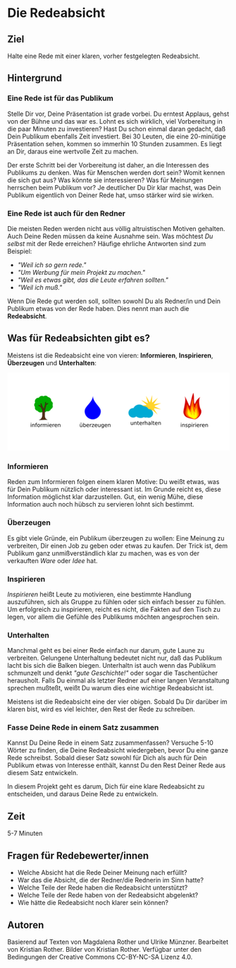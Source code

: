 
# Die Redeabsicht

## Ziel

Halte eine Rede mit einer klaren, vorher festgelegten Redeabsicht.

## Hintergrund

### Eine Rede ist für das Publikum

Stelle Dir vor, Deine Präsentation ist grade vorbei. Du erntest Applaus, gehst von der Bühne und das war es. Lohnt es sich wirklich, viel Vorbereitung in die paar Minuten zu investieren? Hast Du schon einmal daran gedacht, daß Dein Publikum ebenfalls Zeit investiert. Bei 30 Leuten, die eine 20-minütige Präsentation sehen, kommen so immerhin 10 Stunden zusammen. Es liegt an Dir, daraus eine wertvolle Zeit zu machen.

Der erste Schritt bei der Vorbereitung ist daher, an die Interessen des Publikums zu denken. Was für Menschen werden dort sein? Womit kennen die sich gut aus? Was könnte sie interessieren? Was für Meinungen herrschen beim Publikum vor? Je deutlicher Du Dir klar machst, was Dein Publikum eigentlich von Deiner Rede hat, umso stärker wird sie wirken.

### Eine Rede ist auch für den Redner

Die meisten Reden werden nicht aus völlig altruistischen Motiven gehalten. Auch Deine Reden müssen da keine Ausnahme sein. Was möchtest *Du selbst* mit der Rede erreichen? Häufige ehrliche Antworten sind zum Beispiel:

* *"Weil ich so gern rede."*
* *"Um Werbung für mein Projekt zu machen."*
* *"Weil es etwas gibt, das die Leute erfahren sollten."*
* *"Weil ich muß."*

Wenn Die Rede gut werden soll, sollten sowohl Du als Redner/in und Dein Publikum etwas von der Rede haben. Dies nennt man auch die **Redeabsicht**.

## Was für Redeabsichten gibt es?

Meistens ist die Redeabsicht eine von vieren: **Informieren**, **Inspirieren**, **Überzeugen** und **Unterhalten**:

![](redeabsichten_DE.png)

### Informieren

Reden zum Informieren folgen einem klaren Motive: Du weißt etwas, was für Dein Publikum nützlich oder interessant ist. Im Grunde reicht es, diese Information möglichst klar darzustellen. Gut, ein wenig Mühe, diese Information auch noch hübsch zu servieren lohnt sich bestimmt.

### Überzeugen

Es gibt viele Gründe, ein Publikum überzeugen zu wollen: Eine Meinung zu verbreiten, Dir einen Job zu geben oder etwas zu kaufen. Der Trick ist, dem Publikum ganz unmißverständlich klar zu machen, was es von der verkauften *Ware* oder *Idee* hat.

### Inspirieren

*Inspirieren* heißt Leute zu motivieren, eine bestimmte Handlung auszuführen, sich als Gruppe zu fühlen oder sich einfach besser zu fühlen. Um erfolgreich zu inspirieren, reicht es nicht, die Fakten auf den Tisch zu legen, vor allem die Gefühle des Publikums möchten angesprochen sein.

### Unterhalten

Manchmal geht es bei einer Rede einfach nur darum, gute Laune zu verbreiten. Gelungene Unterhaltung bedeutet nicht nur, daß das Publikum lacht bis sich die Balken biegen. Unterhaltn ist auch wenn das Publikum schmunzelt und denkt *"gute Geschichte!"* oder sogar die Taschentücher herausholt. Falls Du einmal als letzter Redner auf einer langen Veranstaltung sprechen mußteßt, weißt Du warum dies eine wichtige Redeabsicht ist.

Meistens ist die Redeabsicht eine der vier obigen. Sobald Du Dir darüber im klaren bist, wird es viel leichter, den Rest der Rede zu schreiben.

### Fasse Deine Rede in einem Satz zusammen

Kannst Du Deine Rede in einem Satz zusammenfassen? Versuche 5-10 Wörter zu finden, die Deine Redeabsicht wiedergeben, bevor Du eine ganze Rede schreibst. Sobald dieser Satz sowohl für Dich als auch für Dein Publikum etwas von Interesse enthält, kannst Du den Rest Deiner Rede aus diesem Satz entwickeln.

In diesem Projekt geht es darum, Dich für eine klare Redeabsicht zu entscheiden, und daraus Deine Rede zu entwickeln.


## Zeit

5-7 Minuten

## Fragen für Redebewerter/innen

* Welche Absicht hat die Rede Deiner Meinung nach erfüllt?
* War das die Absicht, die der Redner/die Rednerin im Sinn hatte?
* Welche Teile der Rede haben die Redeabsicht unterstützt?
* Welche Teile der Rede haben von der Redeabsicht abgelenkt?
* Wie hätte die Redeabsicht noch klarer sein können?


## Autoren

Basierend auf Texten von Magdalena Rother und Ulrike Münzner. Bearbeitet von Kristian Rother. Bilder von Kristian Rother. Verfügbar unter den Bedingungen der Creative Commons CC-BY-NC-SA Lizenz 4.0.
